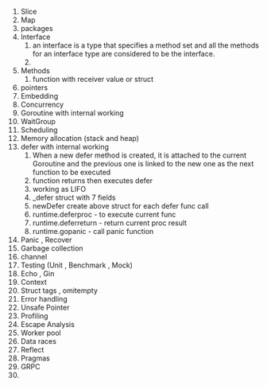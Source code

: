 1) Slice
2) Map
3) packages
4) Interface
   1) an interface is a type that specifies a method set and all the methods for an interface type are considered to      be the interface.
   2) 
5) Methods
   1) function with receiver value or struct 
6) pointers
7) Embedding
8) Concurrency
9)  Goroutine with internal working
10) WaitGroup
11) Scheduling
12) Memory allocation (stack and heap)
13) defer with internal working
    1)  When a new defer method is created, it is attached to the current Goroutine and the previous one is linked to      the new one as the next function to be executed
    2)  function returns then executes defer
    3)  working as LIFO
    4)  _defer struct with 7 fields
    5)  newDefer create above struct for each defer func call
    6)  runtime.deferproc - to execute current func
    7)  runtime.deferreturn - return current proc result
    8)  runtime.gopanic - call panic function
14) Panic , Recover
15) Garbage collection
16) channel
17) Testing (Unit , Benchmark , Mock)
18) Echo , Gin 
19) Context
20) Struct tags , omitempty
21) Error handling
22) Unsafe Pointer
23) Profiling
24) Escape Analysis
25) Worker pool
26) Data races
27) Reflect
28) Pragmas
29) GRPC
30) 